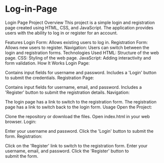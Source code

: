 # Log-in-Page
Login Page Project
Overview
This project is a simple login and registration page created using HTML, CSS, and JavaScript. The application provides users with the ability to log in or register for an account.

Features
Login Form: Allows existing users to log in.
Registration Form: Allows new users to register.
Navigation: Users can switch between the login and registration forms.
Technologies Used
HTML: Structure of the web page.
CSS: Styling of the web page.
JavaScript: Adding interactivity and form validation.
How It Works
Login Page:

Contains input fields for username and password.
Includes a 'Login' button to submit the credentials.
Registration Page:

Contains input fields for username, email, and password.
Includes a 'Register' button to submit the registration details.
Navigation:

The login page has a link to switch to the registration form.
The registration page has a link to switch back to the login form.
Usage
Open the Project:

Clone the repository or download the files.
Open index.html in your web browser.
Login:

Enter your username and password.
Click the 'Login' button to submit the form.
Registration:

Click on the 'Register' link to switch to the registration form.
Enter your username, email, and password.
Click the 'Register' button to submit the form.
